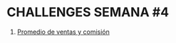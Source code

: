 # CHALLENGES SEMANA #4

1. [Promedio de ventas y comisión](https://github.com/mikerazor5786/Challenges_Core-Code_Miguel-Tellez/blob/f63897b864ba9fd6c69fb2ad552a3025d6f70004/contenido/semana_4/1%20promedio%20ventas%20por%20comision/readme.md)